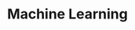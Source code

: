 ---
title: "Machine Learning"
description: "To make machine learning and understand machine learning"
weight: 8
---